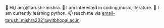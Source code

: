 👋 Hi,I am @tarushi-mishra. 
👀 I am interested in coding,music,literature.
🌱 I am currently learning python.
📫 reach me via email-tarushi.mishra2021@vitbhopal.ac.in
